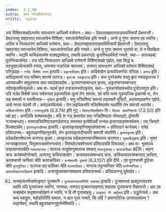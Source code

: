 ```yaml
---
index:  2.1.60
sutra:  क्तेन नञ्विशिष्टेनानञ्
vritti:  nyasa
---
```


अयं विशिष्टशब्दोऽस्त्येव सावधारण आधिक्ये वर्त्तमानः। यथा-- देवदत्तयज्ञदत्तावाढ्यावभिरूपौ प्रेक्षावन्तौ। देवदत्तस्तु यज्ञदत्तात् स्वाध्यायेन विशिष्टः; स्वाध्यायेनैवाधिक इति गम्यते। अन्ये तु गुणाः समाना एव भवन्ति। अस्ति च निरवधारण आधिक्ये वर्त्तमानः, यथा-- देवदत्तयज्ञदत्तावाढ्याविभिरूपौ प्रेक्षावन्तौ। देवदत्तस्तु यज्ञदत्तात् स्वाध्यायेन विशिष्टः, स्वाध्यायेनाधिक इति गम्यते। अन्ये तु गुणाः समाना भूयांसो वा, ते न विवक्षिता भवन्ति। यद्यपि चाभिन्नरूपमेव वाक्यद्वयमेतत्, तथापि प्रकरणादेः कुतश्चिदर्थभेदो गम्यते, यथा-- आराच्छब्दे दूरान्तिकार्थभेदः। तत्र यदि निरवधारण आधिक्ये वर्त्तमानो विशिष्टशब्दो गृह्येत, तदा सिद्धं च तदभुक्तञ्चेत्यत्रापि स्यात्, अस्त्यत्र नञाधिकं क्तान्तम्। तस्मात् सावधारण आधिक्ये वर्तमानं विशिष्टशब्दं परिगृह्याह-- `नञैव विशेषो यस्य` इत्यादि। `प्रकृत्यादिकम्` इति। आदिशब्देन प्रत्ययोपसर्गयोः परिग्रहः। `अनञ्` इति। अविद्यामानो नञ् यस्मिन् क्तान्ते तदनञ्। `कृतञ्च तदकृतञ्च` इति। कथं पुनरेकमेव वस्तु कृतं स्यादकृतञ्च ? अवयवधर्मेण समुदायस्य तथा व्यपदेशाददोषः। कृतभागसम्बन्धात् कृतम्, अकृतभागसम्बन्धात् तदेवाकृतमित्युच्यते। अथ वा- यदर्थं कृतं तत्रासामर्थ्यादकृतम्, यथा-- पुत्रकार्यासामर्थ्यात् पुत्रोऽप्यपुत्र इति। यदि नञेव विशेषो यस्य सर्वमन्यत् प्रकृत्यादिकं तुल्यं तेन समासः, एवं सति यस्य नुडप्यधिक इडागमो वा, तेन सह समासो न भवतीत्याह-- `नुडिटौ` इत्यादि। यत्तु नञ्विशिष्टं क्तान्तं तद्भक्तौ नुडिटौ, अतस्तद्ग्रहणेन गृह्येते, अतो नास्य भेदकौ तौ। अभेदकावित्यर्थः। तेन तदधिकमपि नञ्विशिष्टमेव भवतीति तेन समासो भवत्येव। `अशितानशितेन` इति। `तस्मान्नुडचि` (6.3.74) इति नुट्। `क्लिष्टाक्लिशितेन` ति। `क्लिशः क्त्वानिष्ठयोः`
(7.2.50) इति पक्षे इट्। अनञिचि शक्यमकर्तुम्। यदि स नञ् समस्येत तदा नञ्विशिष्टता नोपपद्यते; द्वोयरपि नञ्सम्बन्धात्। तस्मान्नञ्विशिष्टग्रहणादेवानञ् समस्यत इत्येषोऽर्थो लभ्यत इत्यनञ्ग्रहममनर्थकम्। तत् क्रियते विस्पष्टार्थम्।
`कृतापकृतादीनाम्` इत्यादि। कृतापकृतप्रभृतीनामुपसंख्यानम् = प्रतिपादनं कर्त्तव्यम्। तत्रेदं प्रतिपादनम्-- बहुलग्रहणमिहानुवर्त्तते, तेन कृतापकृतादीनामपि समासी भवतीति। `कृतापकृतम्` इति। तदेकदेशस्येष्टस्य करणात् कृतम्। अपकृतञ्च तदेकदशस्यानभिमतस्य करणात्। `भुक्तविभुक्तम्` इति। भुक्तं त्वभ्यवहृतत्वात्, विभुक्तञ्चाशोभनत्वात्। विशब्दोऽत्राशोभवत्वं प्रतिपादयति विरूपवत्। अथ वा- भुक्तञ्च तत्प्रत्यागतञ्चेति `गतप्रत्यागतम्`। यातञ्च तत्पूर्वमनुयातञ्च पश्चात् `यातानुयातम्`। `क्रयाक्रयिका` #Êति। महान् क्रयः क्रयशब्दोनोच्यते, अल्पस्तु क्रयिकाशब्देन। क्रयावयवसम्बन्धात् क्रयः, क्रयिकावयवसम्बन्धात् क्रयिता, क्रयश्चासौ क्रयिका चेति क्रयाक्रयिका। `अन्येमामपि दृश्यते` (6.3.137) इति दीर्घः। एवं पुटश्चासौ पुटिका चेति `पुटापुटिका`। फलञ्च तत् फलिका चेति `फलफलिका`। मानञ्च तदुन्मानिका चेति `मानोन्मानिका`। `समानाधिकरणाधिकारे` इत्यादि। अत्राप्युपसंख्यानशब्दस्य प्रतिपादनमर्थः। प्रतिपादनन्तु पूर्ववदेव।।

61. सन्महत्परमोत्तमोत्कृष्टाः पूज्यमानैः।
`पूज्यचमानवचनैरिति वचनात्` इत्यादि। पूज्यमनत्वं ह्यवमुत्तरपदस्य भवति यदि पूजावचना भवन्ति, नान्यथा; तस्मात् पूज्यमानग्रहणात् सदादयः पूजावचना विज्ञायन्ते। अत एव सच्छब्देन शतृशानचोर्ग्रहणं न भवति, न हि तौ पूजामाहतुः। `उत्कृष्टा गौः कर्द्दमात्` इति। उद्धृतेत्यर्थः। अथ कथं महाद्रुमः, महोदधिरिति समासः, न ह्यत्र पूजा गम्यते, किं तर्हि ? प्रमाणातिरेक उत्तरपदार्थस्य ? यद्यप्येवम्, तथापि बहुलग्रहणानुवृत्तेर्भविष्यति।।

